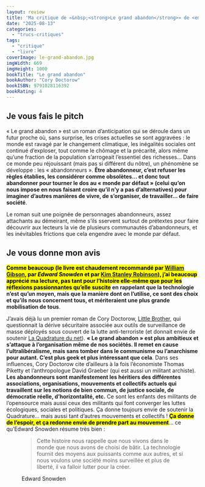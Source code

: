 ```yaml
---
layout: review
title: 'Ma critique de «&nbsp;<strong>Le grand abandon</strong>» de <em>Cory Doctorow</em>'
date: "2025-08-13"
categories: 
  - "trucs-critiques"
tags: 
  - "critique"
  - "livre"
coverImage: le-grand-abandon.jpg
imgWidth: 669
imgHeight: 1000
bookTitle: "Le grand abandon"
bookAuthor: "Cory Doctorow"
bookISBN: 9791028116392                
bookRating: 4
---
```

<h2>Je vous fais le pitch</h2>

<p>«&nbsp;Le grand abandon&nbsp;» est un roman d’anticipation qui se déroule dans un futur proche où, sans surprise, les crises actuelles se sont aggravées&nbsp;: le monde est ravagé par le changement climatique, les inégalités sociales ont continué d’exploser, tout comme le chômage  et la précarité, alors même qu’une fraction de la population s’arrogeait l’essentiel des richesses… Dans ce monde peu réjouissant (mais pas si différent du nôtre), un phénomène se développe&nbsp;: les «&nbsp;abandonneurs&nbsp;». <strong>Être abandonneur, c’est refuser les règles établies, les considérer comme obsolètes… et donc tout abandonner pour tourner le dos au «&nbsp;monde par défaut&nbsp;» (celui qu’on nous impose en nous faisant croire qu’il n’y a pas d’alternatives) pour imaginer d’autres manières de vivre, de s’organiser, de travailler… de faire société</strong>.</p>
<p>Le roman suit une poignée de personnages abandonneurs, assez attachants au démeirant, même s’ils sservent surtout de prétextes pour faire découvrir aux lecteurs la vie de plusieurs communautés d’abandonneurs, et les inévitables frictions que cela engendre avec le monde par défaut.</p>

<h2>Je vous donne mon avis</h2>

<p><strong><mark>Comme beaucoup (le livre est chaudement recommandé par <a href="/2023/04/ma-critique-de-peripheriques-de-william-gibson/">William Gibson</a>, par <em>Edward Snowden</em> et par <a href="/2023/10/ma-critique-de-ministry-of-the-future-de-kim-stanley-robinson/">Kim Stanley Robinson</a>), j’ai beaucoup apprécié ma lecture, pas tant pour l’histoire elle-même que pour les réflexions passionnantes qu’elle suscite</mark> en rappelant que la technologie n’est qu’un moyen, mais que la manière dont on l’utilise, ce sont des choix et qu’ils nous concernent tous, et mériteraient une plus grande mobilisation de tous</strong>.</p>

<p>J’avais déjà lu un premier roman de Cory Doctorow, <a href="/2017/08/ma-critique-de-little-brother-de-cory-doctorow/">Little Brother</a>, qui questionnait la dérive sécuritaire associée aux outils de surveillance de masse déployés sous couvert de la lutte anti-terroriste (et donnait envie de soutenir <a href="https://www.laquadrature.net/fr">La Quadrature du net</a>). <strong>«&nbsp;Le grand abandon&nbsp;» est plus ambitieux et s’attaque à l’organisation même de nos sociétés. Il remet en cause l’ultralibéralisme, mais sans tomber dans le communisme ou l’anarchisme pour autant. C’est plus geek et plus intéressant que cela</strong>. Dans ses influences, Cory Doctorow cite d’ailleurs à la fois l’économiste Thomas Piketty et l’anthropologue David Graeber (qui est aussi un militant archiste). <strong>Les abandonneurs sont manifestement les héritiers des différentes associations, organisations, mouvements et collectifs actuels qui travaillent sur les notions de bien commun, de justice sociale, de démocratie réelle, d’horizontalité, etc.</strong> Ce sont les enfants des militants de l’opensource mais aussi ceux des militants qui font converger les luttes écologiques, sociales et politiques. Ça donne toujours envie de soutenir la Quadrature… mais aussi tant d’autres mouvements et collectifs&nbsp;! <strong><mark>Ça donne de l’espoir, et ça redonne envie de prendre part au mouvement</mark></strong>… ce qu’Edward Snowden résume très bien&nbsp;:</p>

<figure>
  <blockquote class="citation">
    <p>Cette histoire nous rappelle que nous vivons dans le monde que nous avons de choisi de bâtir. La technologie fournit des moyens aux puissants comme aux autres, et si nous voulons une société moins surveillée et plus de liberté, il va falloir lutter pour la créer.</p>
  </blockquote>
  <figcaption>Edward Snowden</figcaption>
</figure>
